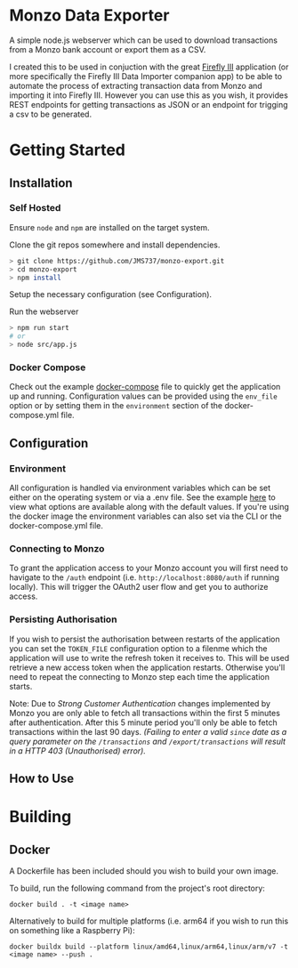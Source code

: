 # Monzo Data Exporter

A simple node.js webserver which can be used to download transactions from a Monzo bank account or export them as a CSV.

I created this to be used in conjuction with the great [Firefly III](https://github.com/firefly-iii/firefly-iii) application (or more specifically the Firefly III Data Importer companion app) to be able to automate the process of extracting transaction data from Monzo and importing it into Firefly III. However you can use this as you wish, it provides REST endpoints for getting transactions as JSON or an endpoint for trigging a csv to be generated.

# Getting Started
## Installation
### Self Hosted
Ensure `node` and `npm` are installed on the target system.

Clone the git repos somewhere and install dependencies.
``` sh
> git clone https://github.com/JMS737/monzo-export.git
> cd monzo-export
> npm install
```

Setup the necessary configuration (see Configuration).

Run the webserver
``` sh
> npm run start
# or
> node src/app.js
```

### Docker Compose
Check out the example [docker-compose](https://github.com/JMS737/monzo-export/blob/main/examples/docker-compose.yml) file to quickly get the application up and running. Configuration values can be provided using the `env_file` option or by setting them in the `environment` section of the docker-compose.yml file.

## Configuration
### Environment
All configuration is handled via environment variables which can be set either on the operating system or via a .env file. See the example [here](https://github.com/JMS737/monzo-export/blob/main/examples/.env) to view what options are available along with the default values. If you're using the docker image the environment variables can also set via the CLI or the docker-compose.yml file.

### Connecting to Monzo
To grant the application access to your Monzo account you will first need to havigate to the `/auth` endpoint (i.e. `http://localhost:8080/auth` if running locally). This will trigger the OAuth2 user flow and get you to authorize access.

### Persisting Authorisation
If you wish to persist the authorisation between restarts of the application you can set the `TOKEN_FILE` configuration option to  a filenme which the application will use to write the refresh token it receives to. This will be used retrieve a new access token when the application restarts. Otherwise you'll need to repeat the connecting to Monzo step each time the application starts.

Note: Due to *Strong Customer Authentication* changes implemented by Monzo you are only able to fetch all transactions within the first 5 minutes after authentication. After this 5 minute period you'll only be able to fetch transactions within the last 90 days. *(Failing to enter a valid `since` date as a query parameter on the `/transactions` and `/export/transactions` will result in a HTTP 403 (Unauthorised) error).*

## How to Use

# Building
## Docker
A Dockerfile has been included should you wish to build your own image.

To build, run the following command from the project's root directory:
```
docker build . -t <image name>
```
Alternatively to build for multiple platforms (i.e. arm64 if you wish to run this on something like a Raspberry Pi):
```
docker buildx build --platform linux/amd64,linux/arm64,linux/arm/v7 -t <image name> --push .